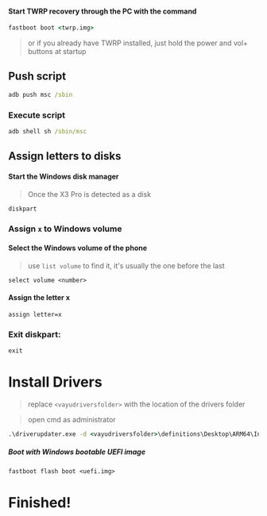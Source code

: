 #### Start TWRP recovery through the PC with the command

```cmd
fastboot boot <twrp.img>
```

> or if you already have TWRP installed, just hold the power and vol+ buttons at startup


## Push script

```cmd
adb push msc /sbin
```

### Execute script

```cmd
adb shell sh /sbin/msc
```

## Assign letters to disks

#### Start the Windows disk manager

> Once the X3 Pro is detected as a disk

```cmd
diskpart
```


### Assign `x` to Windows volume

#### Select the Windows volume of the phone
> use `list volume` to find it, it's usually the one before the last

```diskpart
select volume <number>
```

#### Assign the letter x
```diskpart
assign letter=x
```

### Exit diskpart:
```diskpart
exit
```


# Install Drivers

> replace `<vayudriversfolder>` with the location of the drivers folder

> open cmd as administrator


```cmd
.\driverupdater.exe -d <vayudriversfolder>\definitions\Desktop\ARM64\Internal\vayu.txt -r <vayudriversfolder> -p X:
```


##### Boot with Windows bootable UEFI image #####

```
fastboot flash boot <uefi.img>
```

  
  

# Finished!
